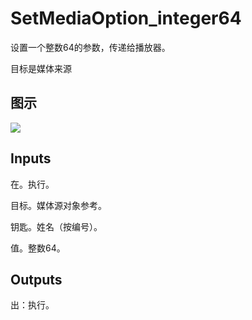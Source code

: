 # SetMediaOption_integer64

设置一个整数64的参数，传递给播放器。

目标是媒体来源

## 图示

![]($-20221218-20022332.png)

## Inputs

在。执行。

目标。媒体源对象参考。

钥匙。姓名（按编号）。

值。整数64。  

## Outputs

出：执行。
